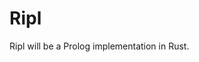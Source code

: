 Ripl
==================================================

Ripl will be a Prolog implementation in Rust.
